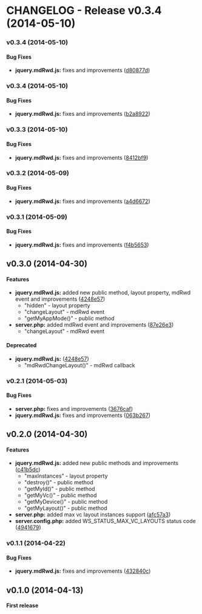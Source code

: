 CHANGELOG - Release v0.3.4 (2014-05-10)
=====

<a name="v0.3.4"></a>
### v0.3.4 (2014-05-10)

#### Bug Fixes

* **jquery.mdRwd.js:** fixes and improvements ([d80877d](https://github.com/sipy/mdRwd/commit/d80877d33ea70ebaea000420ed0419fe39f48375))

<a name="v0.3.4"></a>
### v0.3.4 (2014-05-10)

#### Bug Fixes

* **jquery.mdRwd.js:** fixes and improvements ([b2a8922](https://github.com/sipy/mdRwd/commit/b2a8922d34b253064e4d371e09d0919edacc6ddd))

<a name="v0.3.3"></a>
### v0.3.3 (2014-05-10)

#### Bug Fixes

* **jquery.mdRwd.js:** fixes and improvements ([8412bf9](https://github.com/sipy/mdRwd/commit/8412bf9d3beff8ca56f3151684db6cc8f539bf06))

<a name="v0.3.2"></a>
### v0.3.2 (2014-05-09)

#### Bug Fixes

* **jquery.mdRwd.js:** fixes and improvements ([a4d6672](https://github.com/sipy/mdRwd/commit/a4d66728e2d0a8a775782b5b2102e97568c93ab3))


<a name="v0.3.1"></a>
### v0.3.1 (2014-05-09)

#### Bug Fixes

* **jquery.mdRwd.js:** fixes and improvements ([f4b5653](https://github.com/sipy/mdRwd/commit/f4b56534f7596065a0400c8d32eed775df72432a))

<a name="v0.3.0"></a>
## v0.3.0 (2014-04-30)

#### Features
* **jquery.mdRwd.js:** added new public method, layout property, mdRwd event and improvements ([4248e57](https://github.com/sipy/mdRwd/commit/4248e57b9c79eeaebbae996c7128c8b78f6f9f5d))
    * "hidden" - layout property
    * "changeLayout" - mdRwd event
    * "getMyAppMode()" - public method
* **server.php:** added  mdRwd event and improvements ([87e26e3](https://github.com/sipy/mdRwd/commit/87e26e3754ae113e8eecf574ad1f3ce122d8273d))
    * "changeLayout" - mdRwd event

#### Deprecated
* **jquery.mdRwd.js:** ([4248e57](https://github.com/sipy/mdRwd/commit/4248e57b9c79eeaebbae996c7128c8b78f6f9f5d))
    * "mdRwdChangeLayout()" - mdRwd callback

<a name="v0.2.1"></a>
### v0.2.1 (2014-05-03)

#### Bug Fixes

* **server.php:** fixes and improvements ([3676caf](https://github.com/sipy/mdRwd/commit/3676caf17595fcd9e4d6e0e037e0432c36c0cb04))
* **jquery.mdRwd.js:** fixes and improvements ([063b267](https://github.com/sipy/mdRwd/commit/063b267665bfecd247679db6d79c42c53c77cf4c))

<a name="v0.2.0"></a>
## v0.2.0 (2014-04-30)

#### Features
* **jquery.mdRwd.js:** added new public methods and improvements ([c41b5dc](https://github.com/sipy/mdRwd/commit/c41b5dc06e5f7021988c78443a56adc2eb774b1d))
    * "maxInstances" - layout property
    * "destroy()" - public method
    * "getMyId()" - public method
    * "getMyVc()" - public method
    * "getMyDevice()" - public method
    * "getMyLayout()" - public method
* **server.php:** added max vc layout instances support ([afc57a3](https://github.com/sipy/mdRwd/commit/afc57a3fd89864292ba486f31bdb4b6ed414a1ec))
* **server.config.php:** added WS_STATUS_MAX_VC_LAYOUTS status code ([4941679](https://github.com/sipy/mdRwd/commit/4941679565a8ed78cad78f95e5b247df885ceaf5))

<a name="v0.1.1"></a>
### v0.1.1 (2014-04-22)

#### Bug Fixes

* **jquery.mdRwd.js:** fixes and improvements ([432840c](https://github.com/sipy/mdRwd/commit/432840ce349b8e317b742d3736e596498c2e980f)) 

<a name="v0.1.0"></a>
## v0.1.0 (2014-04-13)

#### First release

